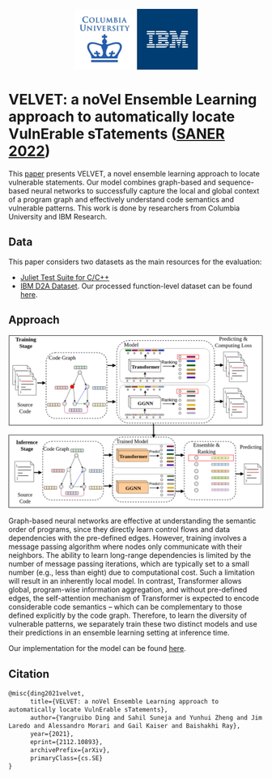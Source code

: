 <p align="center">
  <img src="images/columbia-logo.png" width="120" />
  <img src="images/ibm-logo.jpg" width="120" />
</p>

# VELVET: a noVel Ensemble Learning approach to automatically locate VulnErable sTatements ([SANER 2022](https://saner2022.uom.gr/restrack))

This [paper](https://arxiv.org/abs/2112.10893) presents VELVET, a novel ensemble learning approach to locate vulnerable statements. Our model combines graph-based and sequence-based neural networks to successfully capture the local and global context of a program graph and effectively understand code semantics and vulnerable patterns. This work is done by researchers from Columbia University and IBM Research.

## Data

This paper considers two datasets as the main resources for the evaluation:
* [Juliet Test Suite for C/C++](https://samate.nist.gov/SRD/testsuite.php)
* [IBM D2A Dataset](https://developer.ibm.com/exchanges/data/all/d2a/). Our processed function-level dataset can be found [here](https://drive.google.com/drive/folders/1Q-yApGmz-HyNdrgN8jxy2ugG-cmmGu7B?usp=sharing).

## Approach
<p align="center">
  <img src="images/Workflow_ensemble.png" width="600" />
</p>

Graph-based neural networks are effective at understanding the semantic order of programs, since they directly learn control flows and data dependencies with the pre-defined edges. However, training involves a message passing algorithm where nodes only communicate with their neighbors. The ability to learn long-range dependencies is limited by the number of message passing iterations, which are typically set to a small number (e.g., less than eight) due to computational cost. Such a limitation will result in an inherently local model. In contrast, Transformer allows global, program-wise information aggregation, and without pre-defined edges, the self-attention mechanism of Transformer is expected to encode considerable code semantics – which can be complementary to those defined explicitly by the code graph. Therefore, to learn the diversity of vulnerable patterns, we separately train these two distinct models and use their predictions in an ensemble learning setting at inference time.

Our implementation for the model can be found [here](src/).

## Citation
```
@misc{ding2021velvet,
      title={VELVET: a noVel Ensemble Learning approach to automatically locate VulnErable sTatements}, 
      author={Yangruibo Ding and Sahil Suneja and Yunhui Zheng and Jim Laredo and Alessandro Morari and Gail Kaiser and Baishakhi Ray},
      year={2021},
      eprint={2112.10893},
      archivePrefix={arXiv},
      primaryClass={cs.SE}
}
```
